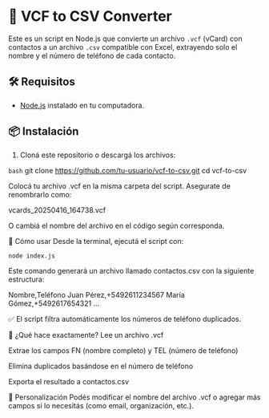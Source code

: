 # 📇 VCF to CSV Converter

Este es un script en Node.js que convierte un archivo `.vcf` (vCard) con contactos a un archivo `.csv` compatible con Excel, extrayendo solo el nombre y el número de teléfono de cada contacto.

## 🛠 Requisitos

- [Node.js](https://nodejs.org/) instalado en tu computadora.

## 📦 Instalación

1. Cloná este repositorio o descargá los archivos:

```bash```
git clone https://github.com/tu-usuario/vcf-to-csv.git
cd vcf-to-csv

Colocá tu archivo .vcf en la misma carpeta del script. Asegurate de renombrarlo como:

vcards_20250416_164738.vcf

O cambiá el nombre del archivo en el código según corresponda.

🚀 Cómo usar
Desde la terminal, ejecutá el script con:

```node index.js```

Este comando generará un archivo llamado contactos.csv con la siguiente estructura:

Nombre,Teléfono
Juan Pérez,+5492611234567
María Gómez,+5492617654321
...

✅ El script filtra automáticamente los números de teléfono duplicados.

🧠 ¿Qué hace exactamente?
Lee un archivo .vcf

Extrae los campos FN (nombre completo) y TEL (número de teléfono)

Elimina duplicados basándose en el número de teléfono

Exporta el resultado a contactos.csv

📝 Personalización
Podés modificar el nombre del archivo .vcf o agregar más campos si lo necesitás (como email, organización, etc.).

